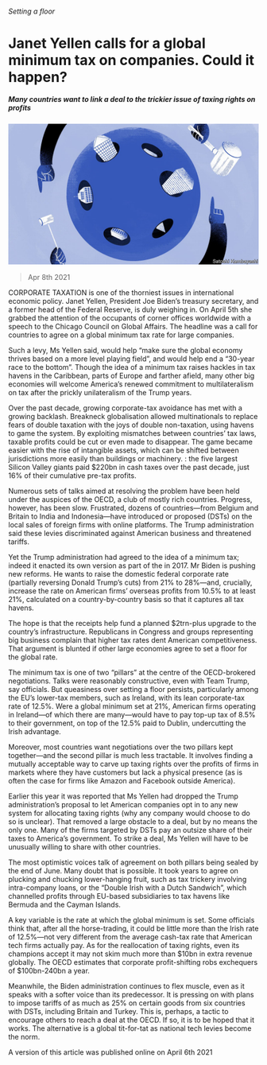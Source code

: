 ###### Setting a floor

# Janet Yellen calls for a global minimum tax on companies. Could it happen? 

##### Many countries want to link a deal to the trickier issue of taxing rights on profits 

![image](images/20210410_fnd001.jpg) 

> Apr 8th 2021 

CORPORATE TAXATION is one of the thorniest issues in international economic policy. Janet Yellen, President Joe Biden’s treasury secretary, and a former head of the Federal Reserve, is duly weighing in. On April 5th she grabbed the attention of the occupants of corner offices worldwide with a speech to the Chicago Council on Global Affairs. The headline was a call for countries to agree on a global minimum tax rate for large companies.

Such a levy, Ms Yellen said, would help “make sure the global economy thrives based on a more level playing field”, and would help end a “30-year race to the bottom”. Though the idea of a minimum tax raises hackles in tax havens in the Caribbean, parts of Europe and farther afield, many other big economies will welcome America’s renewed commitment to multilateralism on tax after the prickly unilateralism of the Trump years.


Over the past decade, growing corporate-tax avoidance has met with a growing backlash. Breakneck globalisation allowed multinationals to replace fears of double taxation with the joys of double non-taxation, using havens to game the system. By exploiting mismatches between countries’ tax laws, taxable profits could be cut or even made to disappear. The game became easier with the rise of intangible assets, which can be shifted between jurisdictions more easily than buildings or machinery. : the five largest Silicon Valley giants paid $220bn in cash taxes over the past decade, just 16% of their cumulative pre-tax profits.

Numerous sets of talks aimed at resolving the problem have been held under the auspices of the OECD, a club of mostly rich countries. Progress, however, has been slow. Frustrated, dozens of countries—from Belgium and Britain to India and Indonesia—have introduced or proposed  (DSTs) on the local sales of foreign firms with online platforms. The Trump administration said these levies discriminated against American business and threatened tariffs.

Yet the Trump administration had agreed to the idea of a minimum tax; indeed it enacted its own version as part of the  in 2017. Mr Biden is pushing new reforms. He wants to raise the domestic federal corporate rate (partially reversing Donald Trump’s cuts) from 21% to 28%—and, crucially, increase the rate on American firms’ overseas profits from 10.5% to at least 21%, calculated on a country-by-country basis so that it captures all tax havens.

The hope is that the receipts help fund a planned $2trn-plus upgrade to the country’s infrastructure. Republicans in Congress and groups representing big business complain that higher tax rates dent American competitiveness. That argument is blunted if other large economies agree to set a floor for the global rate.

The minimum tax is one of two “pillars” at the centre of the OECD-brokered negotiations. Talks were reasonably constructive, even with Team Trump, say officials. But queasiness over setting a floor persists, particularly among the EU’s lower-tax members, such as Ireland, with its lean corporate-tax rate of 12.5%. Were a global minimum set at 21%, American firms operating in Ireland—of which there are many—would have to pay top-up tax of 8.5% to their government, on top of the 12.5% paid to Dublin, undercutting the Irish advantage.

Moreover, most countries want negotiations over the two pillars kept together—and the second pillar is much less tractable. It involves finding a mutually acceptable way to carve up taxing rights over the profits of firms in markets where they have customers but lack a physical presence (as is often the case for firms like Amazon and Facebook outside America).

Earlier this year it was reported that Ms Yellen had dropped the Trump administration’s proposal to let American companies opt in to any new system for allocating taxing rights (why any company would choose to do so is unclear). That removed a large obstacle to a deal, but by no means the only one. Many of the firms targeted by DSTs pay an outsize share of their taxes to America’s government. To strike a deal, Ms Yellen will have to be unusually willing to share with other countries.

The most optimistic voices talk of agreement on both pillars being sealed by the end of June. Many doubt that is possible. It took years to agree on plucking and chucking lower-hanging fruit, such as tax trickery involving intra-company loans, or the “Double Irish with a Dutch Sandwich”, which channelled profits through EU-based subsidiaries to tax havens like Bermuda and the Cayman Islands.

A key variable is the rate at which the global minimum is set. Some officials think that, after all the horse-trading, it could be little more than the Irish rate of 12.5%—not very different from the average cash-tax rate that American tech firms actually pay. As for the reallocation of taxing rights, even its champions accept it may not skim much more than $10bn in extra revenue globally. The OECD estimates that corporate profit-shifting robs exchequers of $100bn-240bn a year.

Meanwhile, the Biden administration continues to flex muscle, even as it speaks with a softer voice than its predecessor. It is pressing on with plans to impose tariffs of as much as 25% on certain goods from six countries with DSTs, including Britain and Turkey. This is, perhaps, a tactic to encourage others to reach a deal at the OECD. If so, it is to be hoped that it works. The alternative is a global tit-for-tat as national tech levies become the norm.

A version of this article was published online on April 6th 2021


